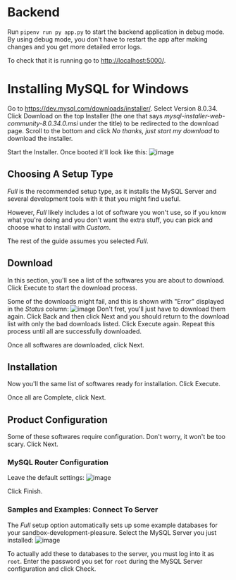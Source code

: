 # Backend

Run `pipenv run py app.py` to start the backend application in debug mode. By using debug mode, you don't have to restart the app after making changes and you get more detailed error logs.

To check that it is running go to [http://localhost:5000/]().

# Installing MySQL for Windows

Go to https://dev.mysql.com/downloads/installer/. Select Version 8.0.34. Click Download on the top Installer (the one that says _mysql-installer-web-community-8.0.34.0.msi_ under the title) to be redirected to the download page. Scroll to the bottom and click _No thanks, just start my download_ to download the installer.

Start the Installer. Once booted it'll look like this:
![image](https://github.com/KMNR/KWIP-2/assets/69428664/8dbbe5a2-ca68-41a4-93e0-9786c0935203)

## Choosing A Setup Type

_Full_ is the recommended setup type, as it installs the MySQL Server and several development tools with it that you might find useful.

However, _Full_ likely includes a lot of software you won't use, so if you know what you're doing and you don't want the extra stuff, you can pick and choose what to install with _Custom_.

The rest of the guide assumes you selected _Full_.

## Download

In this section, you'll see a list of the softwares you are about to download. Click Execute to start the download process.

Some of the downloads might fail, and this is shown with "Error" displayed in the _Status_ column:
![image](https://github.com/KMNR/KWIP-2/assets/69428664/a5d58df2-e28e-4dea-af74-b0282559bc45)
Don't fret, you'll just have to download them again. Click Back and then click Next and you should return to the download list with only the bad downloads listed. Click Execute again. Repeat this process until all are successfully downloaded.

Once all softwares are downloaded, click Next.

## Installation

Now you'll the same list of softwares ready for installation. Click Execute.

Once all are Complete, click Next. 

## Product Configuration

Some of these softwares require configuration. Don't worry, it won't be too scary. Click Next.

### MySQL Router Configuration

Leave the default settings:
![image](https://github.com/KMNR/KWIP-2/assets/69428664/7008a3a8-a100-4d19-a40d-c5023d187fa1)

Click Finish.

### Samples and Examples: Connect To Server

The _Full_ setup option automatically sets up some example databases for your sandbox-development-pleasure. Select the MySQL Server you just installed:
![image](https://github.com/KMNR/KWIP-2/assets/69428664/b05894c6-8489-41bf-a23d-a5fb00781072)

To actually add these to databases to the server, you must log into it as `root`. Enter the password you set for `root` during the MySQL Server configuration and click Check.


